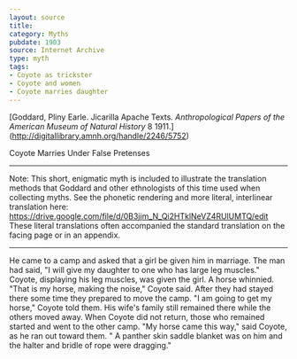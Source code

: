 ```yaml
---
layout: source
title: 
category: Myths
pubdate: 1903
source: Internet Archive
type: myth
tags:
- Coyote as trickster
- Coyote and women
- Coyote marries daughter 
---
```

[Goddard, Pliny Earle. Jicarilla Apache Texts. *Anthropological Papers of the American Museum of Natural History* 8 1911.] (http://digitallibrary.amnh.org/handle/2246/5752)

Coyote Marries Under False Pretenses
***
Note: This short, enigmatic myth is included to illustrate the translation methods that Goddard and other ethnologists of this time used when collecting myths. See the phonetic rendering and more literal, interlinear translation here: https://drive.google.com/file/d/0B3jjm_N_Qi2HTklNeVZ4RUlUMTQ/edit These literal translations often accompanied the standard translation on the facing page or in an appendix. 
***

He came to a camp and asked that a girl be given him in marriage. The man had said, "I will give my daughter to one who has large leg muscles." Coyote, displaying his leg muscles, was given the girl. A horse whinnied. "That is my horse, making the noise," Coyote said. After they had stayed there some time they prepared to move the camp. "I am going to get my horse," Coyote told them. His wife's family still remained there while the others moved away. When Coyote did not return, those who remained started and went to the other camp. "My horse came this way," said Coyote, as he ran out toward them. " A panther skin saddle blanket was on him and the halter and bridle of rope were dragging." 
